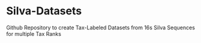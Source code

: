 # Silva-Datasets
Github Repository to create Tax-Labeled Datasets from 16s Silva Sequences for multiple Tax Ranks
